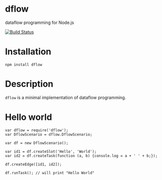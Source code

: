 dflow
=====

dataflow programming for Node.js

[![Build Status](https://travis-ci.org/fibo/dflow.png?branch=master)](https://travis-ci.org/fibo/dflow.png?branch=master)

# Installation

    npm install dflow

# Description

`dflow` is a minimal implementation of dataflow programming.

# Hello world

    var dflow = require('dflow');
    var DflowScenario = dflow.DflowScenario;

    var df = new DflowScenario();

    var id1 = df.createSlot('Hello', 'World');
    var id2 = df.createTask(function (a, b) {console.log = a + ' ' + b;});

    df.createEdge([id1, id2]);

    df.runTask(); // will print "Hello World"

